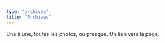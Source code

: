 ```yaml
---
type: "archives"
title: "Archives"
---
```


Une à une, toutes les photos, ou presque.
Un lien vers la page.
